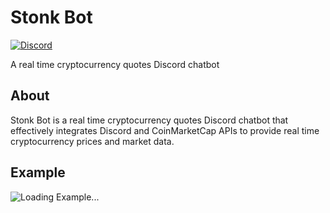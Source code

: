 # Stonk Bot

[![Discord](https://img.shields.io/badge/Discord%20Bot-Invite%20Link-5865F2.svg)](https://discord.com/api/oauth2/authorize?client_id=834091228130705478&permissions=534723946560&scope=bot)

A real time cryptocurrency quotes Discord chatbot

## About

Stonk Bot is a real time cryptocurrency quotes Discord chatbot that effectively integrates Discord and CoinMarketCap APIs to provide real time cryptocurrency prices and market data.

## Example
![Loading Example...](https://i.imgur.com/lqLKqwu.gif)
